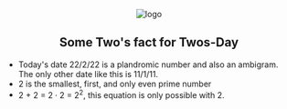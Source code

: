 
<div align="center">

![logo](https://user-images.githubusercontent.com/64584169/155176609-61f51331-809c-4edc-a582-103027536bd6.png)

</div>

<h2 align="center"> Some Two's fact for Twos-Day </h2>

- Today's date 22/2/22 is a plandromic number and also an ambigram. The only other date like this is 11/1/11.
- 2 is the smallest, first, and only even prime number
- 2 + 2 = 2 · 2 = 2<sup>2</sup>, this equation is only possible with 2.
